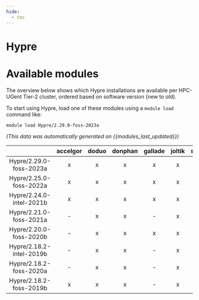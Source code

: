 ```yaml
---
hide:
  - toc
---
```


Hypre
=====

# Available modules


The overview below shows which Hypre installations are available per HPC-UGent Tier-2 cluster, ordered based on software version (new to old).

To start using Hypre, load one of these modules using a `module load` command like:

```shell
module load Hypre/2.29.0-foss-2023a
```

*(This data was automatically generated on {{modules_last_updated}})*  

| |accelgor|doduo|donphan|gallade|joltik|shinx|skitty|
| :---: | :---: | :---: | :---: | :---: | :---: | :---: | :---: |
|Hypre/2.29.0-foss-2023a|x|x|x|x|x|x|x|
|Hypre/2.25.0-foss-2022a|x|x|x|x|x|-|-|
|Hypre/2.24.0-intel-2021b|x|x|x|x|x|-|-|
|Hypre/2.21.0-foss-2021a|-|x|x|-|x|-|-|
|Hypre/2.20.0-foss-2020b|-|x|x|x|x|-|-|
|Hypre/2.18.2-intel-2019b|-|x|x|-|x|-|-|
|Hypre/2.18.2-foss-2020a|-|x|x|-|x|-|-|
|Hypre/2.18.2-foss-2019b|x|x|x|-|x|-|-|
